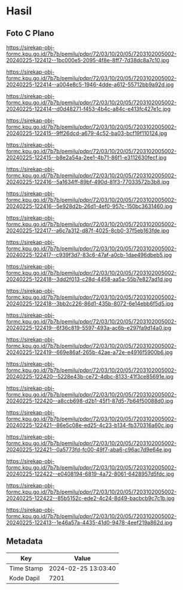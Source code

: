 # Hasil

## Foto C Plano

https://sirekap-obj-formc.kpu.go.id/7b7b/pemilu/pdpr/72/03/10/20/05/7203102005002-20240225-122412--1bc000e5-2095-4f8e-8ff7-7d38dc8a7c10.jpg

https://sirekap-obj-formc.kpu.go.id/7b7b/pemilu/pdpr/72/03/10/20/05/7203102005002-20240225-122414--a004e8c5-1946-4dde-a612-55712bb9a92d.jpg

https://sirekap-obj-formc.kpu.go.id/7b7b/pemilu/pdpr/72/03/10/20/05/7203102005002-20240225-122414--d0d48271-f453-4b4c-a84c-e413fc427e1c.jpg

https://sirekap-obj-formc.kpu.go.id/7b7b/pemilu/pdpr/72/03/10/20/05/7203102005002-20240225-122415--9ff26dcd-a679-4c52-ba03-bcf19f110124.jpg

https://sirekap-obj-formc.kpu.go.id/7b7b/pemilu/pdpr/72/03/10/20/05/7203102005002-20240225-122415--b8e2a54a-2ee1-4b71-86f1-e3112630fecf.jpg

https://sirekap-obj-formc.kpu.go.id/7b7b/pemilu/pdpr/72/03/10/20/05/7203102005002-20240225-122416--5a1634ff-89bf-490d-81f3-77033572b3b8.jpg

https://sirekap-obj-formc.kpu.go.id/7b7b/pemilu/pdpr/72/03/10/20/05/7203102005002-20240225-122416--5e928d2b-26d1-4ef0-957c-150bc3631460.jpg

https://sirekap-obj-formc.kpu.go.id/7b7b/pemilu/pdpr/72/03/10/20/05/7203102005002-20240225-122417--a6c7a312-d87f-4025-8cb0-37f5eb163fde.jpg

https://sirekap-obj-formc.kpu.go.id/7b7b/pemilu/pdpr/72/03/10/20/05/7203102005002-20240225-122417--c939f3d7-83c6-47af-a0cb-1dae496dbeb5.jpg

https://sirekap-obj-formc.kpu.go.id/7b7b/pemilu/pdpr/72/03/10/20/05/7203102005002-20240225-122418--3dd2f013-c28d-4458-aa5a-55b7e827ad1d.jpg

https://sirekap-obj-formc.kpu.go.id/7b7b/pemilu/pdpr/72/03/10/20/05/7203102005002-20240225-122418--3bb2c226-86d1-435b-8072-6e14ebb6f5d5.jpg

https://sirekap-obj-formc.kpu.go.id/7b7b/pemilu/pdpr/72/03/10/20/05/7203102005002-20240225-122419--6f36c819-5597-493a-ac6b-e297fa9d14a0.jpg

https://sirekap-obj-formc.kpu.go.id/7b7b/pemilu/pdpr/72/03/10/20/05/7203102005002-20240225-122419--669e86af-265b-42ae-a72e-e4916f5900b6.jpg

https://sirekap-obj-formc.kpu.go.id/7b7b/pemilu/pdpr/72/03/10/20/05/7203102005002-20240225-122420--5228e43b-ce72-4dbc-8133-41f3ce85691e.jpg

https://sirekap-obj-formc.kpu.go.id/7b7b/pemilu/pdpr/72/03/10/20/05/7203102005002-20240225-122420--a8ccb698-d2b1-45f1-87d5-7b64f50088d0.jpg

https://sirekap-obj-formc.kpu.go.id/7b7b/pemilu/pdpr/72/03/10/20/05/7203102005002-20240225-122421--86e5c08e-ed25-4c23-b134-fb370316a60c.jpg

https://sirekap-obj-formc.kpu.go.id/7b7b/pemilu/pdpr/72/03/10/20/05/7203102005002-20240225-122421--0a5773fd-fc00-49f7-aba6-c96ac7d9e64e.jpg

https://sirekap-obj-formc.kpu.go.id/7b7b/pemilu/pdpr/72/03/10/20/05/7203102005002-20240225-122422--e0408194-6819-4a72-8061-6428957d5fdc.jpg

https://sirekap-obj-formc.kpu.go.id/7b7b/pemilu/pdpr/72/03/10/20/05/7203102005002-20240225-122422--85b5152c-ede2-4c24-8d49-bacbcb9c7c1b.jpg

https://sirekap-obj-formc.kpu.go.id/7b7b/pemilu/pdpr/72/03/10/20/05/7203102005002-20240225-122413--1e46a57a-4435-41d0-9478-4eef219a862d.jpg


## Metadata

| Key        | Value               |
| ---------- | ------------------- |
| Time Stamp | 2024-02-25 13:03:40 |
| Kode Dapil | 7201                |



